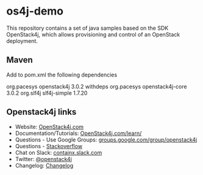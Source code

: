 # os4j-demo


This repository contains a set of java samples based on the SDK OpenStack4j, which allows provisioning and control of an OpenStack deployment. 

## Maven

Add to pom.xml the following dependencies

<dependency>
  <groupId>org.pacesys</groupId>
  <artifactId>openstack4j</artifactId>
  <version>3.0.2</version>
  <classifier>withdeps</classifier>
</dependency>
<dependency>
  <groupId>org.pacesys</groupId>
  <artifactId>openstack4j-core</artifactId>
  <version>3.0.2</version>
</dependency>
<dependency>
<groupId>org.slf4j</groupId>
<artifactId>slf4j-simple</artifactId>
<version>1.7.20</version>
</dependency>



## Openstack4j links

* Website: [OpenStack4j.com](http://www.openstack4j.com)
* Documentation/Tutorials: [OpenStack4j.com/learn/](http://www.openstack4j.com/learn/)
* Questions - Use Google Groups: [groups.google.com/group/openstack4j](http://groups.google.com/group/openstack4j)
* Questions - [Stackoverflow](http://stackoverflow.com/search?q=openstack4j)
* Chat on Slack: [containx.slack.com](https://containx.slack.com)
* Twitter: [@openstack4j](https://twitter.com/openstack4j)
* Changelog: [Changelog](https://github.com/ContainX/openstack4j/blob/master/CHANGELOG.md)
